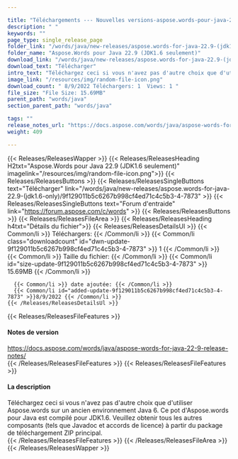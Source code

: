 ```yaml
---

title: "Téléchargements --- Nouvelles versions-aspose.words-pour-java-22.9- (JDK1.6-uniquement)"
description: " "
keywords: ""
page_type: single_release_page
folder_link: "/words/java/new-releases/aspose.words-for-java-22.9-(jdk1.6-only)/"
folder_name: "Aspose.Words pour Java 22.9 (JDK1.6 seulement)"
download_link: "/words/java/new-releases/aspose.words-for-java-22.9-(jdk1.6-only)/9f129011b5c6267b998cf4ed71c4c5b3-4-7873"
download_text: "Télécharger"
intro_text: "Téléchargez ceci si vous n'avez pas d'autre choix que d'utiliser Aspose.words sur un ancien environnement Java 6. Ce pot d'Aspose.words pour Java est compilé pour JDK1.6. Veuillez obtenir tous les autres composants (tels que Javadoc et accords de licence) à partir du package de téléchargement ZIP principal."
image_link: "/resources/img/random-file-icon.png"
download_count: " 8/9/2022 Téléchargers: 1  Views: 1 "
file_size: "File Size: 15.69MB"
parent_path: "words/java"
section_parent_path: "words/java"

tags: ""
release_notes_url: "https://docs.aspose.com/words/java/aspose-words-for-java-22-9-release-notes/"
weight: 409

---
```


{{< Releases/ReleasesWapper >}}
  {{< Releases/ReleasesHeading H2txt="Aspose.Words pour Java 22.9 (JDK1.6 seulement)" imagelink="/resources/img/random-file-icon.png">}}
  {{< Releases/ReleasesButtons >}}
    {{< Releases/ReleasesSingleButtons text="Télécharger" link="/words/java/new-releases/aspose.words-for-java-22.9-(jdk1.6-only)/9f129011b5c6267b998cf4ed71c4c5b3-4-7873" >}}
    {{< Releases/ReleasesSingleButtons text="Forum d'entraide" link="https://forum.aspose.com/c/words" >}}
  {{< Releases/ReleasesButtons >}}
  {{< Releases/ReleasesFileArea >}}
    {{< Releases/ReleasesHeading h4txt="Détails du fichier">}}
    {{< Releases/ReleasesDetailsUl >}}
      {{< Common/li >}} Téléchargers: {{< /Common/li >}}
      {{< Common/li class="downloadcount" id="dwn-update-9f129011b5c6267b998cf4ed71c4c5b3-4-7873" >}} 1 {{< /Common/li >}}
      {{< Common/li >}} Taille du fichier: {{< /Common/li >}}
      {{< Common/li id="size-update-9f129011b5c6267b998cf4ed71c4c5b3-4-7873" >}} 15.69MB {{< /Common/li >}}

      {{< Common/li >}} date ajoutée: {{< /Common/li >}}
      {{< Common/li id="added-update-9f129011b5c6267b998cf4ed71c4c5b3-4-7873" >}}8/9/2022 {{< /Common/li >}}
    {{< /Releases/ReleasesDetailsUl >}}

  {{< Releases/ReleasesFileFeatures >}}
      <h4>Notes de version</h4><div><a href='https://docs.aspose.com/words/java/aspose-words-for-java-22-9-release-notes/'>https://docs.aspose.com/words/java/aspose-words-for-java-22-9-release-notes/</a></div>
  {{< /Releases/ReleasesFileFeatures >}}
  {{< Releases/ReleasesFileFeatures >}}
      <h4>La description</h4><div class="HTMLDescription">Téléchargez ceci si vous n'avez pas d'autre choix que d'utiliser Aspose.words sur un ancien environnement Java 6. Ce pot d'Aspose.words pour Java est compilé pour JDK1.6. Veuillez obtenir tous les autres composants (tels que Javadoc et accords de licence) à partir du package de téléchargement ZIP principal.</div>
  {{< /Releases/ReleasesFileFeatures >}}
 {{< /Releases/ReleasesFileArea >}}
{{< /Releases/ReleasesWapper >}}


